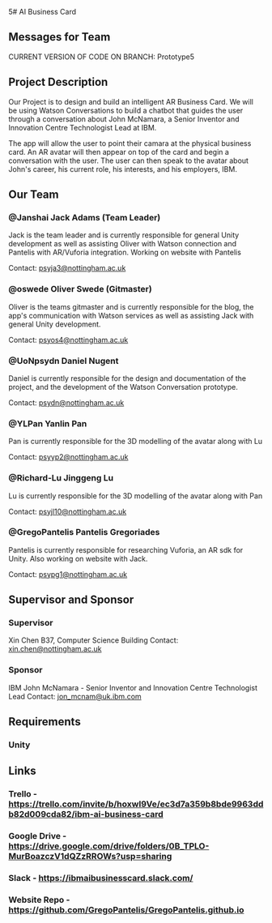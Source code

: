 5# AI Business Card

## Messages for Team
CURRENT VERSION OF CODE ON BRANCH: Prototype5

## Project Description
Our Project is to design and build an intelligent AR Business Card. We will be using Watson Conversations to build a chatbot that guides the user through a conversation about John McNamara, a Senior Inventor and Innovation Centre Technologist Lead at IBM.

The app will allow the user to point their camara at the physical business card. An AR avatar will then appear on top of the card and begin a conversation with the user. The user can then speak to the avatar about John's career, his current role, his interests, and his employers, IBM.

## Our Team

### @Janshai Jack Adams (Team Leader)
Jack is the team leader and is currently responsible for general Unity development as well as assisting Oliver with Watson connection and Pantelis with AR/Vuforia integration. Working on website with Pantelis

Contact: psyja3@nottingham.ac.uk

### @oswede Oliver Swede (Gitmaster)
Oliver is the teams gitmaster and is currently responsible for the blog, the app's communication with Watson services as well as assisting Jack with general Unity development.

Contact: psyos4@nottingham.ac.uk

### @UoNpsydn Daniel Nugent
Daniel is currently responsible for the design and documentation of the project, and the development of the Watson Conversation prototype.

Contact: psydn@nottingham.ac.uk

### @YLPan Yanlin Pan
Pan is currently responsible for the 3D modelling of the avatar along with Lu

Contact: psyyp2@nottingham.ac.uk

### @Richard-Lu Jinggeng Lu
Lu is currently responsible for the 3D modelling of the avatar along with Pan

Contact: psyjl10@nottingham.ac.uk

### @GregoPantelis Pantelis Gregoriades
Pantelis is currently responsible for researching Vuforia, an AR sdk for Unity. Also working on website with Jack.

Contact: psypg1@nottingham.ac.uk

## Supervisor and Sponsor
### Supervisor 

Xin Chen
B37, Computer Science Building
Contact: xin.chen@nottingham.ac.uk

### Sponsor
IBM
John McNamara - Senior Inventor and Innovation Centre Technologist Lead
Contact: jon_mcnam@uk.ibm.com

## Requirements
### Unity

## Links
### Trello - https://trello.com/invite/b/hoxwI9Ve/ec3d7a359b8bde9963ddb82d009cda82/ibm-ai-business-card
### Google Drive - https://drive.google.com/drive/folders/0B_TPLO-MurBoazczV1dQZzRROWs?usp=sharing
### Slack - https://ibmaibusinesscard.slack.com/
### Website Repo - https://github.com/GregoPantelis/GregoPantelis.github.io
